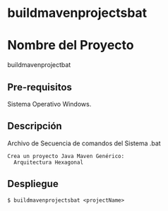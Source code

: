 # buildmavenprojectsbat

# Nombre del Proyecto

buildmavenprojectbat

## Pre-requisitos

Sistema Operativo Windows.

## Descripción

Archivo de Secuencia de comandos del Sistema .bat

```
Crea un proyecto Java Maven Genérico:
  Arquitectura Hexagonal
```

## Despliegue
```
$ buildmavenprojectsbat <projectName> 
```

	

